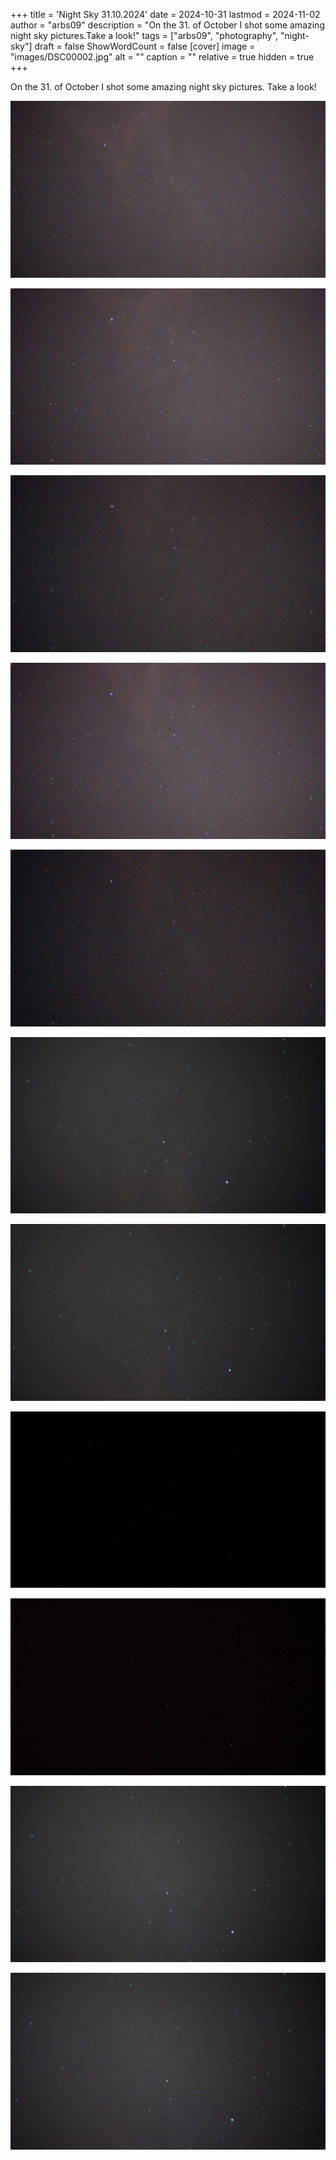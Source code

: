 +++
title = 'Night Sky 31.10.2024'
date = 2024-10-31
lastmod = 2024-11-02
author = "arbs09"
description = "On the 31. of October I shot some amazing night sky pictures.Take a look!"
tags = ["arbs09", "photography", "night-sky"]
draft = false
ShowWordCount = false
[cover]
image = "images/DSC00002.jpg"
alt = ""
caption = ""
relative = true
hidden = true
+++

On the 31. of October I shot some amazing night sky pictures.
Take a look!

![](images/DSC00001.jpg)

![](images/DSC00002.jpg)

![](images/DSC00003.jpg)

![](images/DSC00004.jpg)

![](images/DSC00005.jpg)

![](images/DSC00011.jpg)

![](images/DSC00013.jpg)

![](images/DSC00014.jpg)

![](images/DSC00015.jpg)

![](images/DSC00017.jpg)

![](images/DSC00018.jpg)
